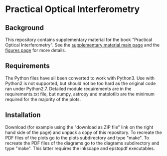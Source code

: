 # Practical Optical Interferometry

## Background
This repository contains supplementary material for the book "Practical Optical Interferometry". See the [supplementary material main page](https://dbuscher.github.io/practical-optical-interferometry/) and the [figures page](http://dbuscher.github.io/practical-optical-interferometry/figures/) for more details.

## Requirements
The Python files have all been converted to work with Python3. Use with Python2 is not supported, but should not be too hard as the original code ran under Python2.7. Detailed module requirements are in the requirements.txt file, but numpy, astropy and matplotlib are the minimum required for the majority of the plots.

## Installation
Download (for example using the "download as ZIP file" link on the right hand side of the page) and unpack a copy of this repository. To recreate the PDF files of the plots go to the plots subdirectory and type "make". To recreate the PDF files of the diagrams go to the diagrams subdirectory and type "make". This latter requires the inkscape and epstopdf executables.
